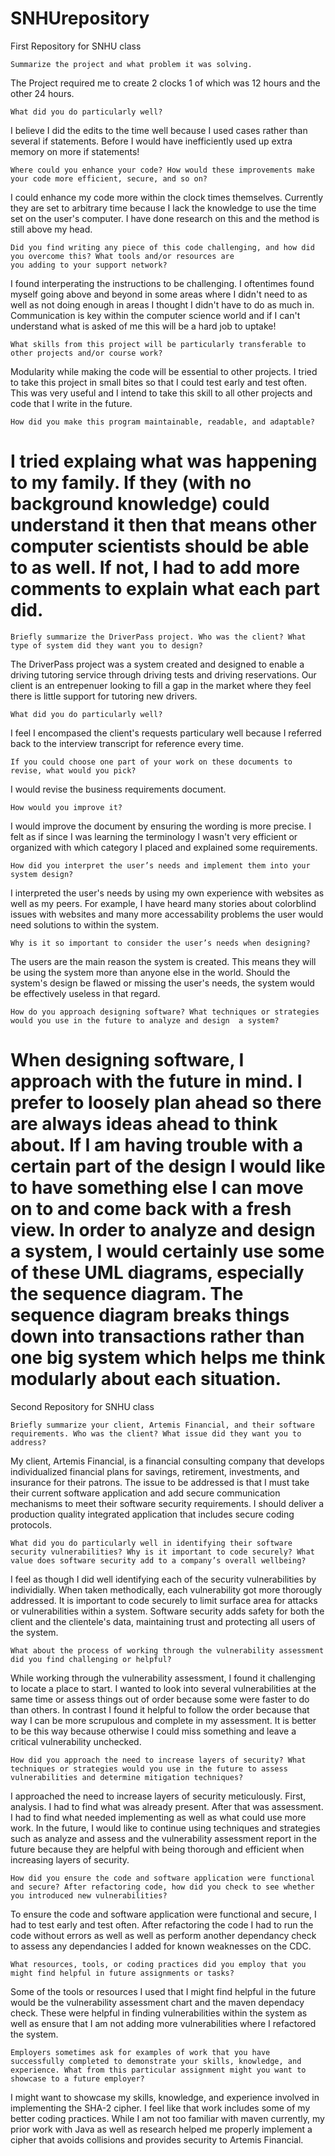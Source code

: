 # SNHUrepository
First Repository for SNHU class

    Summarize the project and what problem it was solving.
The Project required me to create 2 clocks 1 of which was 12 hours and the other 24 hours.
    
    What did you do particularly well?
I believe I did the edits to the time well because I used cases rather than several if statements. Before I would have inefficiently used up extra memory on more if statements!
    
    Where could you enhance your code? How would these improvements make your code more efficient, secure, and so on?
I could enhance my code more within the clock times themselves. Currently they are set to arbitrary time because I lack the knowledge to use the time set on the user's computer. I have done research on this and the method is still above my head.
    
    Did you find writing any piece of this code challenging, and how did you overcome this? What tools and/or resources are                            you adding to your support network?
I found interperating the instructions to be challenging. I oftentimes found myself going above and beyond in some  areas where I didn't need to as well as not doing enough in areas I thought I didn't have to do as much in. Communication is key within the computer science world and if I can't understand what is asked of me this will be a hard job to uptake!
    
    What skills from this project will be particularly transferable to other projects and/or course work?
Modularity while making the code will be essential to other projects. I tried to take this project in small bites so that I could test early and test often. This was very useful and I intend to take this skill to all other projects and code that I write in the future.
    
    How did you make this program maintainable, readable, and adaptable?
I tried explaing what was happening to my family. If they (with no background knowledge) could understand it then that means other computer scientists should be able to as well. If not, I had to add more comments to explain what each part did.
===========================================================================================================================

    Briefly summarize the DriverPass project. Who was the client? What type of system did they want you to design?
The DriverPass project was a system created and designed to enable a driving tutoring service through driving tests and                                                             driving reservations. Our client is an entrepenuer looking to fill a gap in the market where they feel there is little support for tutoring new drivers.

    What did you do particularly well?
I feel I encompased the client's requests particulary well because I referred back to the interview transcript for reference every time.

    If you could choose one part of your work on these documents to revise, what would you pick? 
I would revise the business requirements document.

    How would you improve it?
I would improve the document by ensuring the wording is more precise. I felt as if since I was learning the terminology I wasn't very efficient or organized with which category I placed and explained some requirements.
    
    How did you interpret the user’s needs and implement them into your system design? 
I interpreted the user's needs by using my own experience with websites as well as my peers. For example, I have heard many stories about colorblind issues with websites and many more accessability problems the user would need solutions to within the system.

    Why is it so important to consider the user’s needs when designing?
The users are the main reason the system is created. This means they will be using the system more than anyone else in the world. Should the system's design be flawed or missing the user's needs, the system would be effectively useless in that regard.

    How do you approach designing software? What techniques or strategies would you use in the future to analyze and design  a system?
When designing software, I approach with the future in mind. I prefer to loosely plan ahead so there are always ideas ahead to think about. If I am having trouble with a certain part of the design I would like to have something else I can move on to and come back with a fresh view. In order to analyze and design a system, I would certainly use some of these UML diagrams, especially the sequence diagram. The sequence diagram breaks things down into transactions rather than one big system which helps me think modularly about each situation.
===========================================================================================================================
Second Repository for SNHU class 

    Briefly summarize your client, Artemis Financial, and their software requirements. Who was the client? What issue did they want you to address?
My client, Artemis Financial, is a financial consulting company that develops individualized financial plans for savings, retirement, investments, and insurance for their patrons. The issue to be addressed is that I must take their current software application and add secure communication mechanisms to meet their software security requirements. I should deliver a production quality integrated application that includes secure coding protocols.
    
    What did you do particularly well in identifying their software security vulnerabilities? Why is it important to code securely? What value does software security add to a company’s overall wellbeing?
I feel as though I did well identifying each of the security vulnerabilities by individially. When taken methodically, each vulnerability got more thorougly addressed. It is important to code securely to limit surface area for attacks or vulnerabilities within a system. Software security adds safety for both the client and the clientele's data, maintaining trust and protecting all users of the system.
    
    What about the process of working through the vulnerability assessment did you find challenging or helpful?
While working through the vulnerability assessment, I found it challenging to locate a place to start. I wanted to look into several vulnerabilities at the same time or assess things out of order because some were faster to do than others. In contrast I found it helpful to follow the order because that way I can be more scrupulous and complete in my assessment. It is better to be this way because otherwise I could miss something and leave a critical vulnerability unchecked.
    
    How did you approach the need to increase layers of security? What techniques or strategies would you use in the future to assess vulnerabilities and determine mitigation techniques?
I approached the need to increase layers of security meticulously. First, analysis. I had to find what was already present. After that was assessment. I had to find what needed implementing as well as what could use more work. In the future, I would like to continue using techniques and strategies such as analyze and assess and the vulnerability assessment report in the future because they are helpful with being thorough and efficient when increasing layers of security. 
    
    How did you ensure the code and software application were functional and secure? After refactoring code, how did you check to see whether you introduced new vulnerabilities?
To ensure the code and software application were functional and secure, I had to test early and test often. After refactoring the code I had to run the code without errors as well as well as perform another dependancy check to assess any dependancies I added for known weaknesses on the CDC.
    
    What resources, tools, or coding practices did you employ that you might find helpful in future assignments or tasks?
Some of the tools or resources I used that I might find helpful in the future would be the vulnerability assessment chart and the maven dependacy check. These were helpful in finding vulnerabilities within the system as well as ensure that I am not adding more vulnerabilities where I refactored the system.
    
    Employers sometimes ask for examples of work that you have successfully completed to demonstrate your skills, knowledge, and experience. What from this particular assignment might you want to showcase to a future employer?
I might want to showcase my skills, knowledge, and experience involved in implementing the SHA-2 cipher. I feel like that work includes some of my better coding practices. While I am not too familiar with maven currently, my prior work with Java as well as research helped me properly implement a cipher that avoids collisions and provides security to Artemis Financial.


